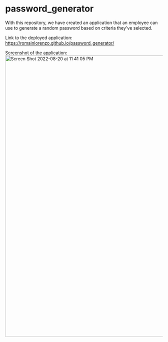 # password_generator

With this repository, we have created an application that an employee can use to generate a random password based on criteria they've selected.

Link to the deployed application: https://romainlorenzo.github.io/password_generator/

Screenshot of the application:<img width="898" alt="Screen Shot 2022-08-20 at 11 41 05 PM" src="https://user-images.githubusercontent.com/110412011/185779073-1c6da634-c743-4136-977d-3aa6aad199ba.png">
